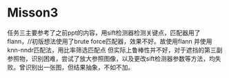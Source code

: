 # Misson3
任务三主要参考了之前ppt的内容，用sift检测器检测关键点，匹配器用了flann，//初版想法使用了brute force匹配器，效果不好。故使用flann
并使用knn-nndr匹配法，用比率筛选匹配点
但实际上鲁棒性并不好，对于遮挡的第三副参照物，识别困难，尝试了放大参照图像，以及更改sift检测器参数等方法，均失败。曾识别出一张图，但结果抽象，不如不加。
